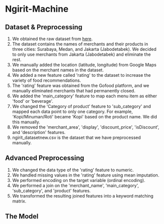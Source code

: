 # Ngirit-Machine

## Dataset & Preprocessing
1. We obtained the raw dataset from [here](https://www.kaggle.com/datasets/ariqsyahalam/indonesia-food-delivery-gofood-product-list).
2. The dataset contains the names of merchants and their products in three cities: Surabaya, Medan, and Jakarta (Jabodetabek). We decided to only use merchants from Jakarta (Jabodetabek) and eliminate the rest.
3. We manually added the location (latitude, longitude) from Google Maps based on the merchant names in the dataset.
5. We added a new feature called 'rating' to the dataset to increase the variety of food recommendations.
6. The 'rating' feature was obtained from the Gofood platform, and we manually eliminated merchants that had permanently closed.
7. We added the 'main_category' feature to map each menu item as either 'food' or 'beverage'.
8. We changed the 'Category of product' feature to 'sub_category' and mapped each data point to only one category. For example, 'Kopi/Minuman/Roti' became 'Kopi' based on the product name. We did this manually.
9. We removed the 'merchant_area', 'display', 'discount_price', 'isDiscount', and 'description' features.
10. ngirit_datasetnew.csv is the dataset that we have preprocessed manually.

## Advanced Preprocessing
1. We changed the data type of the 'rating' feature to numeric.
2. We handled missing values in the 'rating' feature using mean imputation.
3. We performed encoding on the target variable (ordinal encoding).
4. We performed a join on the 'merchant_name', 'main_category', 'sub_category', and 'product' features.
4. We transformed the resulting joined features into a keyword matching matrix.

## The Model
